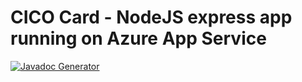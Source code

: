 # CICO Card - NodeJS express app running on Azure App Service
[![Javadoc Generator](https://github.com/pscln/cico-card-appservice/actions/workflows/master_cico-card-app-service.yml/badge.svg)](https://github.com/pscln/cico-card-appservice/actions/workflows/master_cico-card-app-service.yml)

